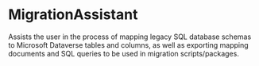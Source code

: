 # MigrationAssistant

Assists the user in the process of mapping legacy SQL database schemas to Microsoft Dataverse tables and columns, as well as exporting mapping documents and SQL queries to be used in migration scripts/packages.
